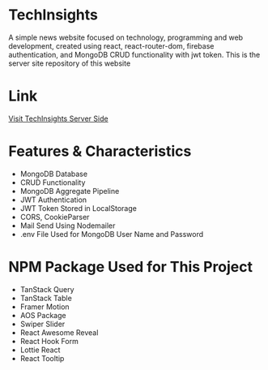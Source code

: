 
# TechInsights
A simple news website focused on technology, programming and web development, created using react, react-router-dom, firebase authentication, and MongoDB CRUD functionality with jwt token. This is the server site repository of this website

# Link
[Visit TechInsights Server Side](https://the-tech-insight-server.vercel.app)


# Features & Characteristics
-  MongoDB Database
-  CRUD Functionality
-  MongoDB Aggregate Pipeline
-  JWT Authentication
-  JWT Token Stored in LocalStorage
-  CORS, CookieParser
-  Mail Send Using Nodemailer
-  .env File Used for MongoDB User Name and Password




# NPM Package Used for This Project
-  TanStack Query
-  TanStack Table
-  Framer Motion
-  AOS Package
-  Swiper Slider
-  React Awesome Reveal
-  React Hook Form
-  Lottie React
-  React Tooltip
